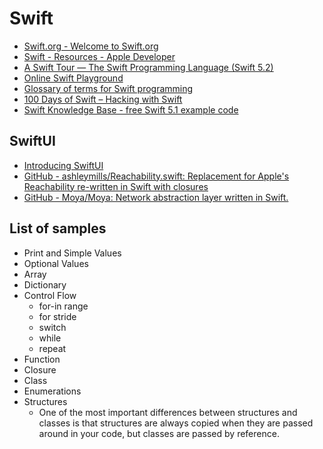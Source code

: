 # Swift

- [Swift.org - Welcome to Swift.org](https://swift.org/)
- [Swift - Resources - Apple Developer](https://developer.apple.com/swift/resources/)
- [A Swift Tour — The Swift Programming Language (Swift 5.2)](https://docs.swift.org/swift-book/GuidedTour/GuidedTour.html)
- [Online Swift Playground](http://online.swiftplayground.run/)
- [Glossary of terms for Swift programming](https://www.hackingwithswift.com/glossary)
- [100 Days of Swift – Hacking with Swift](https://www.hackingwithswift.com/100)
- [Swift Knowledge Base - free Swift 5.1 example code](https://www.hackingwithswift.com/example-code)

## SwiftUI

- [Introducing SwiftUI](https://developer.apple.com/tutorials/swiftui)
- [GitHub - ashleymills/Reachability.swift: Replacement for Apple's Reachability re-written in Swift with closures](https://github.com/ashleymills/Reachability.swift)
- [GitHub - Moya/Moya: Network abstraction layer written in Swift.](https://github.com/Moya/Moya)

## List of samples

- Print and Simple Values
- Optional Values
- Array
- Dictionary
- Control Flow
  - for-in range
  - for stride
  - switch
  - while
  - repeat
- Function
- Closure
- Class
- Enumerations
- Structures
  - One of the most important differences between structures and classes is that structures are always copied when they are passed around in your code, but classes are passed by reference.
